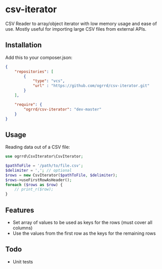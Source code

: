 csv-iterator
============

CSV Reader to array/object iterator with low memory usage and ease of use.
Mostly useful for importing large CSV files from external APIs.

Installation
------------

Add this to your composer.json:
```json
{
    "repositories": [
        {
            "type": "vcs",
            "url" : "https://github.com/ogrrd/csv-iterator.git"
        }
    ],

    "require": {
        "ogrrd/csv-iterator": "dev-master"
    }
}
```

Usage
-----

Reading data out of a CSV file:
```php
use ogrrd\CsvIterator\CsvIterator;

$pathToFile = '/path/to/file.csv';
$delimiter = ','; // optional
$rows = new CsvIterator($pathToFile, $delimiter);
$rows->useFirstRowAsHeader();
foreach ($rows as $row) {
    // print_r($row);
}
```

Features
--------

* Set array of values to be used as keys for the rows (must cover all columns)
* Use the values from the first row as the keys for the remaining rows

Todo
----

* Unit tests
